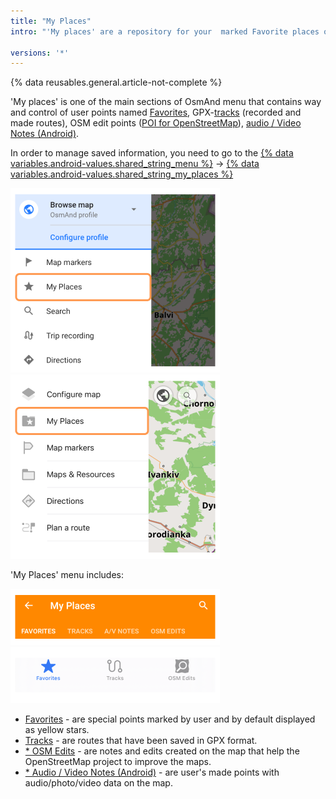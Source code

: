 ```yaml
---
title: "My Places"
intro: "'My places' are a repository for your  marked Favorite places on the map, tracks, audio/video notes (Android) and osm edits"

versions: '*'
---
```


{% data reusables.general.article-not-complete %}

'My places' is one of the main sections of OsmAnd menu that contains way and control of user points named [Favorites](/osmand/personal/favorites), GPX-[tracks](/osmand/personal/tracks) (recorded and made routes), OSM edit points ([POI for OpenStreetMap](/osmand/map/point-layers-on-map#points-of-interest-poi)), [audio / Video Notes (Android)](/osmand/plugins/audio-video-notes).

In order to manage saved information, you need to go to the [{% data variables.android-values.shared_string_menu %}](/osmand/start-with/main-menu) → [{% data variables.android-values.shared_string_my_places %}](/osmand/personal/myplaces)

![My Places android](/assets/images/personal/my_places_android.png) ![My Places ios](/assets/images/personal/my_places_ios.png)

 'My Places' menu includes:

 ![My places menu Android](/assets/images/personal/my_places_menu_android.png) ![My places menu iOS](/assets/images/personal/my_places_menu_ios.png)

- [Favorites](/osmand/personal/favorites) - are special points marked by user and by default displayed as yellow stars.
- [Tracks](/osmand/personal/tracks) - are routes that have been saved in GPX format.
- [* OSM Edits](/osmand/plugins/osm-editing) - are notes and edits created on the map that help the OpenStreetMap project to improve the maps. 
- [* Audio / Video Notes (Android)](/osmand/plugins/audio-video-notes) - are user's made points with audio/photo/video data on the map.